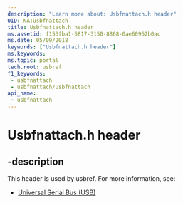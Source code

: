 ```yaml
---
description: "Learn more about: Usbfnattach.h header"
UID: NA:usbfnattach
title: Usbfnattach.h header
ms.assetid: f153fba1-6817-3150-8868-0ae60962b0ac
ms.date: 05/09/2018
keywords: ["Usbfnattach.h header"]
ms.keywords: 
ms.topic: portal
tech.root: usbref
f1_keywords:
 - usbfnattach
 - usbfnattach/usbfnattach
api_name:
 - usbfnattach
---
```


# Usbfnattach.h header


## -description

This header is used by usbref. For more information, see:

- [Universal Serial Bus (USB)](../_usbref/index.md)

